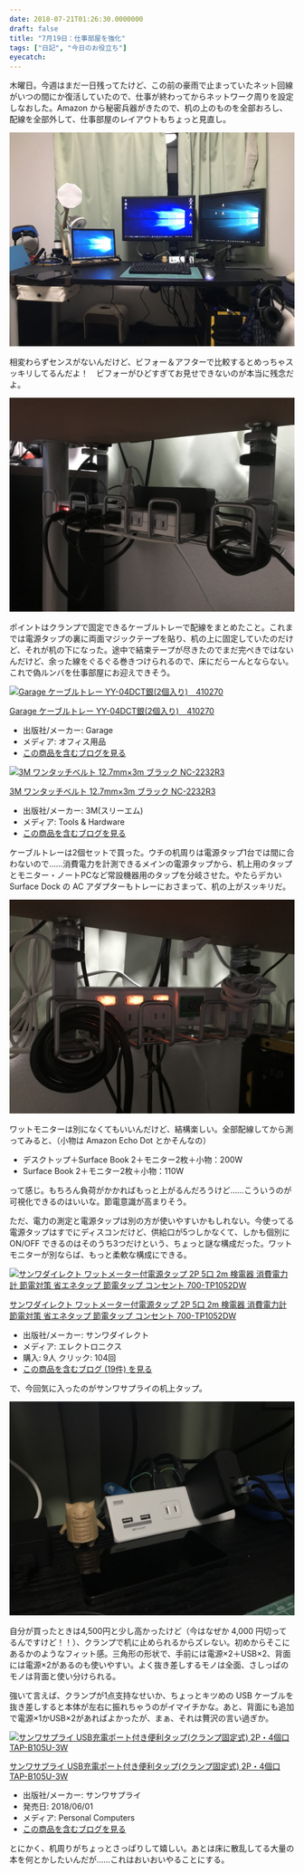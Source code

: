 ```yaml
---
date: 2018-07-21T01:26:30.0000000
draft: false
title: "7月19日：仕事部屋を強化"
tags: ["日記", "今日のお役立ち"]
eyecatch: 
---
```

<p>木曜日。今週はまだ一日残ってたけど、この前の豪雨で止まっていたネット回線がいつの間にか復活していたので、仕事が終わってからネットワーク周りを設定しなおした。Amazon から秘密兵器がきたので、机の上のものを全部おろし、配線を全部外して、仕事部屋のレイアウトもちょっと見直し。</p><p><span itemscope itemtype="http://schema.org/Photograph"><img src="20180719220400.jpg" alt="f:id:daruyanagi:20180719220400j:plain" title="f:id:daruyanagi:20180719220400j:plain" class="hatena-fotolife" itemprop="image"></span></p><p>相変わらずセンスがないんだけど、ビフォー＆アフターで比較するとめっちゃスッキリしてるんだよ！　ビフォーがひどすぎてお見せできないのが本当に残念だよ。</p><p><span itemscope itemtype="http://schema.org/Photograph"><img src="20180719231403.jpg" alt="f:id:daruyanagi:20180719231403j:plain" title="f:id:daruyanagi:20180719231403j:plain" class="hatena-fotolife" itemprop="image"></span></p><p>ポイントはクランプで固定できるケーブルトレーで配線をまとめたこと。これまでは電源タップの裏に両面マジックテープを貼り、机の上に固定していたのだけど、それが机の下になった。途中で結束テープが尽きたのでまだ完ぺきではないんだけど、余った線をぐるぐる巻きつけられるので、床にだらーんとならない。これで偽ルンバを仕事部屋にお迎えできそう。</p><p><div class="hatena-asin-detail"><a href="http://www.amazon.co.jp/exec/obidos/ASIN/B00CDGRQP6/bestylesnet-22/"><img src="https://images-fe.ssl-images-amazon.com/images/I/41sM4KS5%2BRL._SL160_.jpg" class="hatena-asin-detail-image" alt="Garage ケーブルトレー YY-04DCT銀(2個入り)　410270" title="Garage ケーブルトレー YY-04DCT銀(2個入り)　410270"></a><div class="hatena-asin-detail-info"><p class="hatena-asin-detail-title"><a href="http://www.amazon.co.jp/exec/obidos/ASIN/B00CDGRQP6/bestylesnet-22/">Garage ケーブルトレー YY-04DCT銀(2個入り)　410270</a></p><ul><li><span class="hatena-asin-detail-label">出版社/メーカー:</span> Garage</li><li><span class="hatena-asin-detail-label">メディア:</span> オフィス用品</li><li><a href="http://d.hatena.ne.jp/asin/B00CDGRQP6/bestylesnet-22" target="_blank">この商品を含むブログを見る</a></li></ul></div><div class="hatena-asin-detail-foot"></div></div></p><p><div class="hatena-asin-detail"><a href="http://www.amazon.co.jp/exec/obidos/ASIN/B004HNNQ70/bestylesnet-22/"><img src="https://images-fe.ssl-images-amazon.com/images/I/51DbwH%2B1QyL._SL160_.jpg" class="hatena-asin-detail-image" alt="3M ワンタッチベルト 12.7mm×3m ブラック NC-2232R3" title="3M ワンタッチベルト 12.7mm×3m ブラック NC-2232R3"></a><div class="hatena-asin-detail-info"><p class="hatena-asin-detail-title"><a href="http://www.amazon.co.jp/exec/obidos/ASIN/B004HNNQ70/bestylesnet-22/">3M ワンタッチベルト 12.7mm×3m ブラック NC-2232R3</a></p><ul><li><span class="hatena-asin-detail-label">出版社/メーカー:</span> 3M(スリーエム)</li><li><span class="hatena-asin-detail-label">メディア:</span> Tools & Hardware</li><li><a href="http://d.hatena.ne.jp/asin/B004HNNQ70/bestylesnet-22" target="_blank">この商品を含むブログを見る</a></li></ul></div><div class="hatena-asin-detail-foot"></div></div></p><p>ケーブルトレーは2個セットで買った。ウチの机周りは電源タップ1台では間に合わないので……消費電力を計測できるメインの電源タップから、机上用のタップとモニター・ノートPCなど常設機器用のタップを分岐させた。やたらデカい Surface Dock の AC アダプターもトレーにおさまって、机の上がスッキリだ。</p><p><span itemscope itemtype="http://schema.org/Photograph"><img src="20180719231415.jpg" alt="f:id:daruyanagi:20180719231415j:plain" title="f:id:daruyanagi:20180719231415j:plain" class="hatena-fotolife" itemprop="image"></span></p><p>ワットモニターは別になくてもいいんだけど、結構楽しい。全部配線してから測ってみると、（小物は Amazon Echo Dot とかそんなの）</p>

<ul>
<li>デスクトップ＋Surface Book 2＋モニター2枚＋小物：200W</li>
<li>Surface Book 2＋モニター2枚＋小物：110W</li>
</ul><p>って感じ。もちろん負荷がかかればもっと上がるんだろうけど……こういうのが可視化できるのはいいな。節電意識が高まりそう。</p><p>ただ、電力の測定と電源タップは別の方が使いやすいかもしれない。今使ってる電源タップはすでにディスコンだけど、供給口が5つしかなくて、しかも個別に ON/OFF できるのはそのうち3つだけという、ちょっと謎な構成だった。ワットモニターが別ならば、もっと柔軟な構成にできる。</p><p><div class="hatena-asin-detail"><a href="http://www.amazon.co.jp/exec/obidos/ASIN/B003IU4LXG/bestylesnet-22/"><img src="https://images-fe.ssl-images-amazon.com/images/I/41CxakHrroL._SL160_.jpg" class="hatena-asin-detail-image" alt="サンワダイレクト ワットメーター付電源タップ 2P 5口 2m 検電器 消費電力計 節電対策 省エネタップ 節電タップ コンセント 700-TP1052DW" title="サンワダイレクト ワットメーター付電源タップ 2P 5口 2m 検電器 消費電力計 節電対策 省エネタップ 節電タップ コンセント 700-TP1052DW"></a><div class="hatena-asin-detail-info"><p class="hatena-asin-detail-title"><a href="http://www.amazon.co.jp/exec/obidos/ASIN/B003IU4LXG/bestylesnet-22/">サンワダイレクト ワットメーター付電源タップ 2P 5口 2m 検電器 消費電力計 節電対策 省エネタップ 節電タップ コンセント 700-TP1052DW</a></p><ul><li><span class="hatena-asin-detail-label">出版社/メーカー:</span> サンワダイレクト</li><li><span class="hatena-asin-detail-label">メディア:</span> エレクトロニクス</li><li><span class="hatena-asin-detail-label">購入</span>: 9人 <span class="hatena-asin-detail-label">クリック</span>: 104回</li><li><a href="http://d.hatena.ne.jp/asin/B003IU4LXG/bestylesnet-22" target="_blank">この商品を含むブログ (19件) を見る</a></li></ul></div><div class="hatena-asin-detail-foot"></div></div></p><p>で、今回気に入ったのがサンワサプライの机上タップ。</p><p><span itemscope itemtype="http://schema.org/Photograph"><img src="20180721012113.jpg" alt="f:id:daruyanagi:20180721012113j:plain" title="f:id:daruyanagi:20180721012113j:plain" class="hatena-fotolife" itemprop="image"></span></p><p>自分が買ったときは4,500円と少し高かったけど（今はなぜか 4,000 円切ってるんですけど！！）、クランプで机に止められるからズレない。初めからそこにあるかのようなフィット感。三角形の形状で、手前には電源×2＋USB×2、背面には電源×2があるのも使いやすい。よく抜き差しするモノは全面、さしっぱのモノは背面と使い分けられる。</p><p>強いて言えば、クランプが1点支持なせいか、ちょっとキツめの USB ケーブルを抜き差しすると本体が左右に振れちゃうのがイマイチかな。あと、背面にも追加で電源×1かUSB×2があればよかったが、まぁ、それは贅沢の言い過ぎか。</p><p><div class="hatena-asin-detail"><a href="http://www.amazon.co.jp/exec/obidos/ASIN/B07CJC5ZMN/bestylesnet-22/"><img src="https://images-fe.ssl-images-amazon.com/images/I/31PYrtlAkXL._SL160_.jpg" class="hatena-asin-detail-image" alt="サンワサプライ USB充電ポート付き便利タップ(クランプ固定式) 2P・4個口 TAP-B105U-3W" title="サンワサプライ USB充電ポート付き便利タップ(クランプ固定式) 2P・4個口 TAP-B105U-3W"></a><div class="hatena-asin-detail-info"><p class="hatena-asin-detail-title"><a href="http://www.amazon.co.jp/exec/obidos/ASIN/B07CJC5ZMN/bestylesnet-22/">サンワサプライ USB充電ポート付き便利タップ(クランプ固定式) 2P・4個口 TAP-B105U-3W</a></p><ul><li><span class="hatena-asin-detail-label">出版社/メーカー:</span> サンワサプライ</li><li><span class="hatena-asin-detail-label">発売日:</span> 2018/06/01</li><li><span class="hatena-asin-detail-label">メディア:</span> Personal Computers</li><li><a href="http://d.hatena.ne.jp/asin/B07CJC5ZMN/bestylesnet-22" target="_blank">この商品を含むブログを見る</a></li></ul></div><div class="hatena-asin-detail-foot"></div></div></p><p>とにかく、机周りがちょっとさっぱりして嬉しい。あとは床に散乱してる大量の本を何とかしたいんだが……これはおいおいやることにする。</p>
